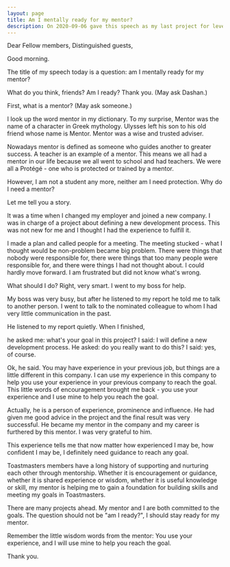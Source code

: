 ```yaml
---
layout: page
title: Am I mentally ready for my mentor?
description: On 2020-09-06 gave this speech as my last project for level-2 Pathways in Yulife club of Toastmasters.
---
```



Dear Fellow members,
Distinguished guests,

Good morning.

The title of my speech today is a question: am I mentally ready for my mentor?

What do you think, friends? Am I ready?
Thank you. (May ask Dashan.)

First, what is a mentor? (May ask someone.)

I look up the word mentor in my dictionary. To my surprise, Mentor was the name
of a character in Greek mythology. Ulysses left his son to his old friend whose
name is Mentor. Mentor was a wise and trusted adviser.

Nowadays mentor is defined as someone who guides another to greater success. A teacher
is an example of a mentor. This means we all had a mentor in our life because we
all went to school and had teachers. We were all a Protégé - one who is protected
or trained by a mentor.

However, I am not a student any more, neither am I need protection. Why do I need
a mentor?

Let me tell you a story.

It was a time when I changed my employer and joined a new company. I was in charge
of a project about defining a new development process. This was not new for me and
I thought I had the experience to fulfill it.

I made a plan and called people for a meeting. The meeting stucked - what I thought
would be non-problem became big problem. There were things that nobody were responsible
for, there were things that too many people were responsible for, and there were things
I had not thought about. I could hardly move forward. I am frustrated but did not know
what's wrong.

What should I do? Right, very smart. I went to my boss for help.

My boss was very busy, but after he listened to my report he told me to talk to another
person. I went to talk to the nominated colleague to whom I had very little communication
in the past.

He listened to my report quietly. When I finished,

he asked me: what's your goal in this project?
I said: I will define a new development process.
He asked: do you really want to do this?
I said: yes, of course.

Ok, he said. You may have experience in your previous job, but things are a little
different in this company. I can use my experience in this company to help you use
your experience in your previous company to reach the goal. This little words of
encouragement brought me back - you use your experience and I use mine to help you
reach the goal.

Actually, he is a person of experience, prominence and influence. He had given me
good advice in the project and the final result was very successful. He became my
mentor in the company and my career is furthered by this mentor. I was very grateful
to him.

This experience tells me that now matter how experienced I may be, how confident I
may be, I definitely need guidance to reach any goal.

Toastmasters members have a long history of supporting and nurturing each other through
mentorship. Whether it is encouragement or guidance, whether it is shared experience or
wisdom, whether it is useful knowledge or skill, my mentor is helping me to gain a
foundation for building skills and meeting my goals in Toastmasters.

There are many projects ahead. My mentor and I are both committed to the goals. The question
should not be "am I ready?", I should stay ready for my mentor.

Remember the little wisdom words from the mentor:
You use your experience, and I will use mine to help you reach the goal.

Thank you.